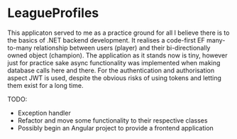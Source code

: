 # LeagueProfiles

This applicaton served to me as a practice ground for all I believe there is to the basics of .NET backend development. It realises a code-first EF many-to-many relationship between users (player) and their bi-directionally owned object (champion). The application as it stands now is tiny, however just for practice sake async functionality was implemented when making database calls here and there. For the authentication and authorisation aspect JWT is used, despite the obvious risks of using tokens and letting them exist for a long time.

TODO:
- Exception handler
- Refactor and move some functionality to their respective classes
- Possibly begin an Angular project to provide a frontend application
